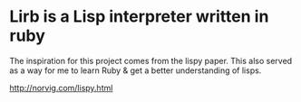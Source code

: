 # Lirb is a Lisp interpreter written in ruby

The inspiration for this project comes from the lispy paper.
This also served as a way for me to learn Ruby & get a better understanding of
lisps.

http://norvig.com/lispy.html

